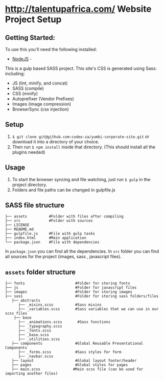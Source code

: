 # http://talentupafrica.com/ Website Project Setup

## Getting Started:

To use this you'll need the following installed:

- [NodeJS](http://nodejs.org) -

This is a gulp based SASS project. This site's CSS is generated using Sass:
including:

- JS (lint, minify, and concat)
- SASS (compile)
- CSS (minify)
- Autoprefixer (Vendor Prefixes)
- Images (image compression)
- BrowserSync (css injection)

## Setup

1. `$ git clone git@github.com:codeo-za/yumbi-corporate-site.git` or download it into a directory of your choice.
2. Then run `$ npm install` inside that directory. (This should install all the plugins needed)

## Usage

1. To start the browser syncing and file watching, just run `$ gulp` in the project directory.
2. Folders and file paths can be changed in gulpfile.js

## SASS file structure

```
├── assets          #Folder with files after compiling
├── src             #Folder with sources
├── LICENSE
├── README.md
├── gulpfile.js     #File with gulp tasks
├── index.html      #Main application
└── package.json    #File with dependencies

```

In `package.json` you can find all the dependencies.
In `src` folder you can find all sources for the project (images, sass , javascript files).

## `assets` folder structure

```
├── fonts                       #Folder for storing fonts
├── js                          #Folder for javascript files
├── images                      #Folder for storing images
├── sass                        #Folder for storing sass folders/files
   ├── abstracts
      ├── _mixins.scss          #Sass mixins
      ├── _variables.scss       #Sass variables that we can use in our scss files
    ├── base
      ├── _animations.scss       #Sass functions
      ├── _typography.scss
      ├── _fonts.scss
      ├── _base.scss
      ├── _utilities.scss
   ├── components               #Global Reusable Presentational Components
      ├── _forms.scss           #Sass styles for form
      ├── _navbar.scss
   ├── layout                   #Global layout footer/header
   ├── pages                    #Global styles for pages
   ├── main.scss               #Main scss file (can be used for importing another files)
```
